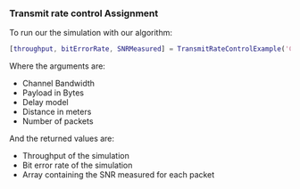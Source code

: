 ### Transmit rate control Assignment

To run our the simulation with our algorithm:

```matlab
[throughput, bitErrorRate, SNRMeasured] = TransmitRateControlExample('CBW20',1024,'Model-A',5,100);
```

Where the arguments are:

- Channel Bandwidth
- Payload in Bytes
- Delay model
- Distance in meters
- Number of packets

And the returned values are:

- Throughput of the simulation
- Bit error rate of the simulation
- Array containing the SNR measured for each packet